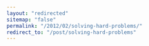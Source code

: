 ```yaml
---
layout: "redirected"
sitemap: "false"
permalink: "/2012/02/solving-hard-problems/"
redirect_to: "/post/solving-hard-problems"
---
```




